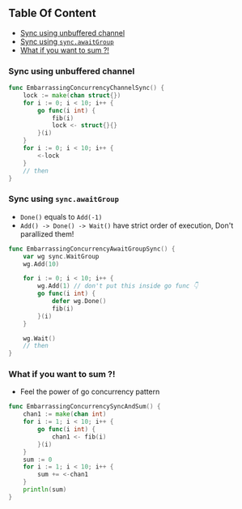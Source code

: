 <!-- START doctoc generated TOC please keep comment here to allow auto update -->
<!-- DON'T EDIT THIS SECTION, INSTEAD RE-RUN doctoc TO UPDATE -->
## Table Of Content

- [Sync using unbuffered channel](#sync-using-unbuffered-channel)
- [Sync using `sync.awaitGroup`](#sync-using-syncawaitgroup)
- [What if you want to sum ?!](#what-if-you-want-to-sum-)

<!-- END doctoc generated TOC please keep comment here to allow auto update -->

### Sync using unbuffered channel
```go
func EmbarrassingConcurrencyChannelSync() {
	lock := make(chan struct{})
	for i := 0; i < 10; i++ {
		go func(i int) {
			fib(i)
			lock <- struct{}{}
		}(i)
	}
	for i := 0; i < 10; i++ {
		<-lock
	}
	// then
}
```

### Sync using `sync.awaitGroup`
- `Done()` equals to `Add(-1)`
- `Add() -> Done() -> Wait()` have strict order of execution, Don't parallized them!
```go
func EmbarrassingConcurrencyAwaitGroupSync() {
	var wg sync.WaitGroup
	wg.Add(10)

	for i := 0; i < 10; i++ {
		wg.Add(1) // don't put this inside go func 👇
		go func(i int) {
			defer wg.Done()
			fib(i)
		}(i)
	}

	wg.Wait()
	// then
}
```

### What if you want to sum ?!
- Feel the power of go concurrency pattern
```go
func EmbarrassingConcurrencySyncAndSum() {
	chan1 := make(chan int)
	for i := 1; i < 10; i++ {
		go func(i int) {
			chan1 <- fib(i)
		}(i)
	}
	sum := 0
	for i := 1; i < 10; i++ {
		sum += <-chan1
	}
	println(sum)
}
```